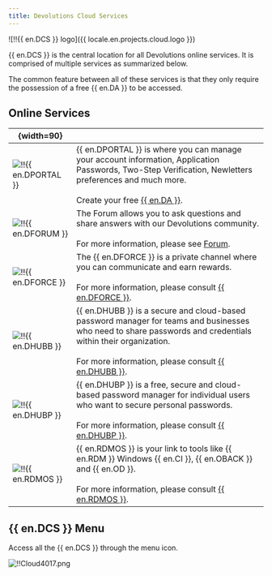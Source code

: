 ```yaml
---
title: Devolutions Cloud Services
---
```


![!!{{ en.DCS }} logo]({{ locale.en.projects.cloud.logo }})

{{ en.DCS }} is the central location for all Devolutions online services. It is comprised of multiple services as summarized below.

The common feature between all of these services is that they only require the possession of a free {{ en.DA }} to be accessed.

## Online Services

| {width=90} |     |
| ---------- | --- |
| ![!!{{ en.DPORTAL }}](https://devolutions.mo.cloudinary.net/images/projects/customer-portal/logos/customer-portal-icon-shadow.svg)  | {{ en.DPORTAL }} is where you can manage your account information, Application Passwords, Two-Step Verification, Newletters preferences and much more.<br/><br/>Create your free [{{ en.DA }}](/cloud/devolutions-account/). |
| ![!!{{ en.DFORUM }}](https://devolutions.mo.cloudinary.net/images/projects/forum/logos/forum-icon-shadow.svg)                       | The Forum allows you to ask questions and share answers with our Devolutions community.<br/><br/>For more information, please see [Forum](/cloud/forum/). |
| ![!!{{ en.DFORCE }}](https://devolutions.mo.cloudinary.net/images/projects/force/logos/force-icon-shadow.svg)                       | The {{ en.DFORCE }} is a private channel where you can communicate and earn rewards.<br/><br/>For more information, please consult [{{ en.DFORCE }}](/cloud/devolutions-force/). |
| ![!!{{ en.DHUBB }}](https://devolutions.mo.cloudinary.net/images/projects/password-hub-business/logos/password-hub-business-icon-shadow.svg) | {{ en.DHUBB }} is a secure and cloud-based password manager for teams and businesses who need to share passwords and credentials within their organization.<br/><br/>For more information, please consult [{{ en.DHUBB }}](/cloud/hub-business/). |
| ![!!{{ en.DHUBP }}](https://devolutions.mo.cloudinary.net/images/projects/password-hub-personal/logos/password-hub-personal-icon-shadow.svg) | {{ en.DHUBP }} is a free, secure and cloud-based password manager for individual users who want to secure personal passwords.<br/><br/>For more information, please consult [{{ en.DHUBP }}](/cloud/hub-personal/). |
| ![!!{{ en.RDMOS }}](https://devolutions.mo.cloudinary.net/images/projects/online-services/logos/online-services-icon-shadow.svg) | {{ en.RDMOS }} is your link to tools like {{ en.RDM }} Windows {{ en.CI }}, {{ en.OBACK }} and {{ en.OD }}.<br/><br/>For more information, please consult [{{ en.RDMOS }}](/cloud/rdm-online-services/). |

## {{ en.DCS }} Menu

Access all the {{ en.DCS }} through the menu icon.

![!!Cloud4017.png](https://webdevolutions.azureedge.net/docs/en/cloud/Cloud4017.png)